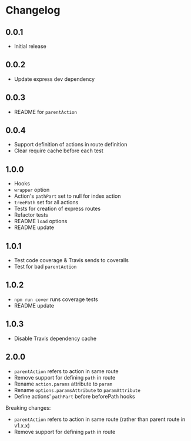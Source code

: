 # Changelog

## 0.0.1

* Initial release

## 0.0.2

* Update express dev dependency

## 0.0.3

* README for `parentAction`

## 0.0.4

* Support definition of actions in route definition
* Clear require cache before each test

## 1.0.0

* Hooks
* `wrapper` option
* Action's `pathPart` set to null for index action
* `treePath` set for all actions
* Tests for creation of express routes
* Refactor tests
* README `load` options
* README update

## 1.0.1

* Test code coverage & Travis sends to coveralls
* Test for bad `parentAction`

## 1.0.2

* `npm run cover` runs coverage tests
* README update

## 1.0.3

* Disable Travis dependency cache

## 2.0.0

* `parentAction` refers to action in same route
* Remove support for defining `path` in route
* Rename `action.params` attribute to `param`
* Rename `options.paramsAttribute` to `paramAttribute`
* Define actions' `pathPart` before beforePath hooks

Breaking changes:

* `parentAction` refers to action in same route (rather than parent route in v1.x.x)
* Remove support for defining `path` in route
